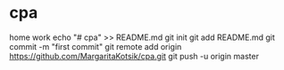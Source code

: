 # cpa
home work
echo "# cpa" >> README.md
git init
git add README.md
git commit -m "first commit"
git remote add origin https://github.com/MargaritaKotsik/cpa.git
git push -u origin master
